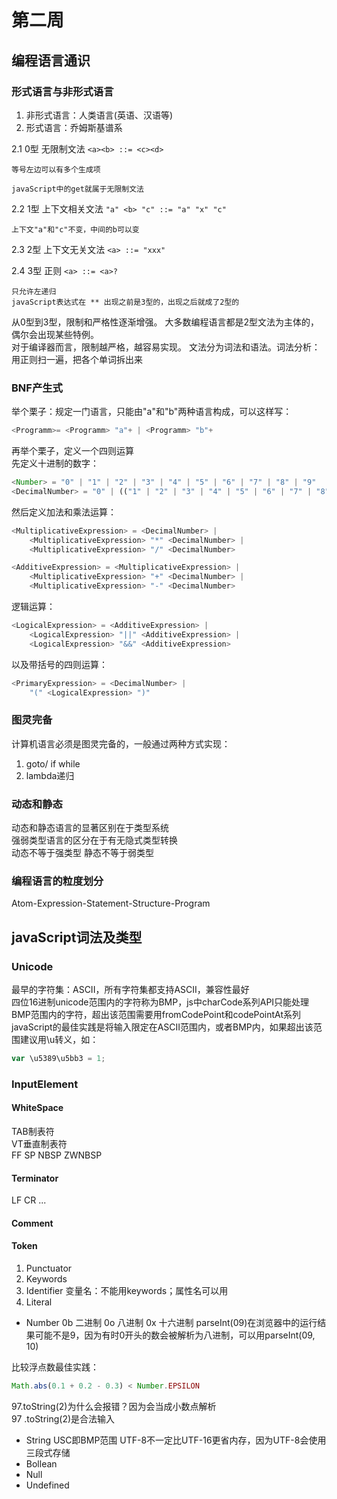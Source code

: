 # 第二周
## 编程语言通识
### 形式语言与非形式语言
1. 非形式语言：人类语言(英语、汉语等)
2. 形式语言：乔姆斯基谱系

 2.1 0型 无限制文法 ```<a><b> ::= <c><d>```

 	等号左边可以有多个生成项  

 	javaScript中的get就属于无限制文法

 2.2 1型 上下文相关文法 ```"a" <b> "c" ::= "a" "x" "c" ```

 	上下文"a"和"c"不变，中间的b可以变

 2.3 2型 上下文无关文法 ```<a> ::= "xxx" ```

 2.4 3型 正则 ```<a> ::= <a>? ```

 	只允许左递归  
 	javaScript表达式在 ** 出现之前是3型的，出现之后就成了2型的

从0型到3型，限制和严格性逐渐增强。  大多数编程语言都是2型文法为主体的，偶尔会出现某些特例。  
对于编译器而言，限制越严格，越容易实现。
文法分为词法和语法。词法分析：用正则扫一遍，把各个单词拆出来

### BNF产生式
举个栗子：规定一门语言，只能由"a"和"b"两种语言构成，可以这样写：
```javascript
<Programm>= <Programm> "a"+ | <Programm> "b"+
````

再举个栗子，定义一个四则运算  
先定义十进制的数字：  
```javascript
<Number> = "0" | "1" | "2" | "3" | "4" | "5" | "6" | "7" | "8" | "9"
<DecimalNumber> = "0" | (("1" | "2" | "3" | "4" | "5" | "6" | "7" | "8" | "9") <Number>*)
````
然后定义加法和乘法运算：
```javascript
<MultiplicativeExpression> = <DecimalNumber> | 
	<MultiplicativeExpression> "*" <DecimalNumber> |
	<MultiplicativeExpression> "/" <DecimalNumber>

<AdditiveExpression> = <MultiplicativeExpression> | 
	<MultiplicativeExpression> "+" <DecimalNumber> |
	<MultiplicativeExpression> "-" <DecimalNumber>
````

逻辑运算：
```javascript
<LogicalExpression> = <AdditiveExpression> |
	<LogicalExpression> "||" <AdditiveExpression> |
	<LogicalExpression> "&&" <AdditiveExpression>

````

以及带括号的四则运算：
```javascript
<PrimaryExpression> = <DecimalNumber> |
	"(" <LogicalExpression> ")"
````
### 图灵完备
计算机语言必须是图灵完备的，一般通过两种方式实现：
1. goto/ if while
2. lambda递归

### 动态和静态
动态和静态语言的显著区别在于类型系统  
强弱类型语言的区分在于有无隐式类型转换  
动态不等于强类型 静态不等于弱类型

### 编程语言的粒度划分
Atom-Expression-Statement-Structure-Program

##  javaScript词法及类型
### Unicode
最早的字符集：ASCII，所有字符集都支持ASCII，兼容性最好  
四位16进制unicode范围内的字符称为BMP，js中charCode系列API只能处理BMP范围内的字符，超出该范围需要用fromCodePoint和codePointAt系列  
javaScript的最佳实践是将输入限定在ASCII范围内，或者BMP内，如果超出该范围建议用\u转义，如：
```javascript
var \u5389\u5bb3 = 1;
````
### InputElement
#### WhiteSpace
TAB制表符  
VT垂直制表符  
FF
SP
NBSP
ZWNBSP

#### Terminator
LF
CR
...
#### Comment
#### Token
1. Punctuator  
2. Keywords  
3. Identifier
变量名：不能用keywords；属性名可以用   
4. Literal
- Number
	0b 二进制
	0o 八进制
	0x 十六进制
parseInt(09)在浏览器中的运行结果可能不是9，因为有时0开头的数会被解析为八进制，可以用parseInt(09, 10)  

比较浮点数最佳实践：
```javascript
Math.abs(0.1 + 0.2 - 0.3) < Number.EPSILON
````

97.toString(2)为什么会报错？因为会当成小数点解析  
97 .toString(2)是合法输入

- String
USC即BMP范围
UTF-8不一定比UTF-16更省内存，因为UTF-8会使用三段式存储
- Bollean
- Null
- Undefined
